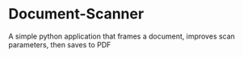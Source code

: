 # Document-Scanner
 A simple python application that frames a document, improves scan parameters, then saves to PDF
